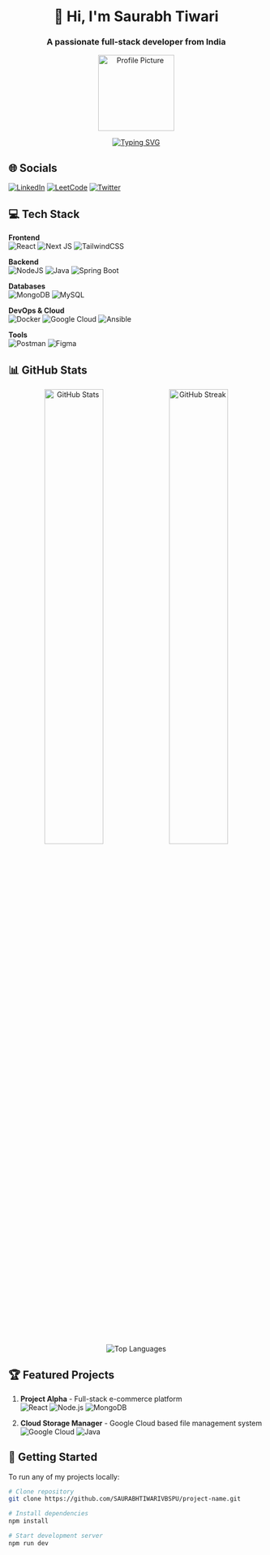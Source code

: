 <h1 align="center">👋 Hi, I'm Saurabh Tiwari</h1>
<h3 align="center">A passionate full-stack developer from India</h3>

<p align="center">
  <img src="[https://drive.google.com/uc?export=view&id=1BqDkUd-dwaFE2AAaEf-ablYhZUsuAO_v](https://drive.usercontent.google.com/download?id=1BqDkUd-dwaFE2AAaEf-ablYhZUsuAO_v&export=view&authuser=0)" alt="Profile Picture" width="150"/>
</p>

<p align="center">
  <a href="https://git.io/typing-svg"><img src="https://readme-typing-svg.demolab.com?font=Fira+Code&pause=1000&color=20C20E&center=true&vCenter=true&width=435&lines=Java+%7C+React+%7C+Developer;Cloud+Enthusiast+%7C+DevOps+Learner;Open+Source+Contributor" alt="Typing SVG" /></a>
</p>

## 🌐 Socials
[![LinkedIn](https://img.shields.io/badge/LinkedIn-0077B5?style=for-the-badge&logo=linkedin&logoColor=white)](https://www.linkedin.com/in/saurabh-tiwari-a3296b227/)
[![LeetCode](https://img.shields.io/badge/LeetCode-FFA116?style=for-the-badge&logo=leetcode&logoColor=white)](https://leetcode.com/yourprofile)
[![Twitter](https://img.shields.io/badge/Twitter-1DA1F2?style=for-the-badge&logo=twitter&logoColor=white)](https://twitter.com/yourhandle)

## 💻 Tech Stack
**Frontend**  
![React](https://img.shields.io/badge/React-20232A?style=for-the-badge&logo=react&logoColor=61DAFB) 
![Next JS](https://img.shields.io/badge/Next-black?style=for-the-badge&logo=next.js&logoColor=white)
![TailwindCSS](https://img.shields.io/badge/tailwindcss-%2338B2AC.svg?style=for-the-badge&logo=tailwind-css&logoColor=white)

**Backend**  
![NodeJS](https://img.shields.io/badge/node.js-6DA55F?style=for-the-badge&logo=node.js&logoColor=white) 
![Java](https://img.shields.io/badge/java-%23ED8B00.svg?style=for-the-badge&logo=openjdk&logoColor=white)
![Spring Boot](https://img.shields.io/badge/Spring_Boot-F2F4F9?style=for-the-badge&logo=spring-boot)

**Databases**  
![MongoDB](https://img.shields.io/badge/MongoDB-%234ea94b.svg?style=for-the-badge&logo=mongodb&logoColor=white)
![MySQL](https://img.shields.io/badge/mysql-%2300f.svg?style=for-the-badge&logo=mysql&logoColor=white)

**DevOps & Cloud**  
![Docker](https://img.shields.io/badge/docker-%230db7ed.svg?style=for-the-badge&logo=docker&logoColor=white)
![Google Cloud](https://img.shields.io/badge/GoogleCloud-%234285F4.svg?style=for-the-badge&logo=google-cloud&logoColor=white)
![Ansible](https://img.shields.io/badge/ansible-%231A1918.svg?style=for-the-badge&logo=ansible&logoColor=white)

**Tools**  
![Postman](https://img.shields.io/badge/Postman-FF6C37?style=for-the-badge&logo=postman&logoColor=white) 
![Figma](https://img.shields.io/badge/figma-%23F24E1E.svg?style=for-the-badge&logo=figma&logoColor=white)

## 📊 GitHub Stats
<p align="center">
  <img src="https://github-readme-stats.vercel.app/api?username=SAURABHTIWARIVBSPU&show_icons=true&theme=radical" alt="GitHub Stats" width="48%"/>
  <img src="https://github-readme-streak-stats.herokuapp.com/?user=SAURABHTIWARIVBSPU&theme=radical" alt="GitHub Streak" width="48%"/>
</p>

<p align="center">
  <img src="https://github-readme-stats.vercel.app/api/top-langs/?username=SAURABHTIWARIVBSPU&layout=compact&theme=radical" alt="Top Languages"/>
</p>

## 🏆 Featured Projects
1. **Project Alpha** - Full-stack e-commerce platform  
   ![React](https://img.shields.io/badge/-React-61DAFB?logo=react&logoColor=white) 
   ![Node.js](https://img.shields.io/badge/-Node.js-339933?logo=node.js&logoColor=white)
   ![MongoDB](https://img.shields.io/badge/-MongoDB-47A248?logo=mongodb&logoColor=white)

2. **Cloud Storage Manager** - Google Cloud based file management system  
   ![Google Cloud](https://img.shields.io/badge/-GCP-4285F4?logo=google-cloud&logoColor=white)
   ![Java](https://img.shields.io/badge/-Java-007396?logo=java&logoColor=white)

## 🚀 Getting Started
To run any of my projects locally:
```bash
# Clone repository
git clone https://github.com/SAURABHTIWARIVBSPU/project-name.git

# Install dependencies
npm install

# Start development server
npm run dev
